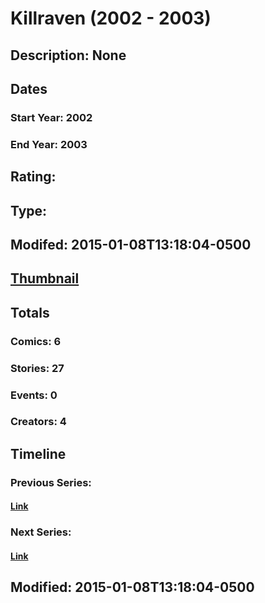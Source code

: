 # Killraven (2002 - 2003)
## Description: None
## Dates
### Start Year: 2002
### End Year: 2003
## Rating: 
## Type: 
## Modifed: 2015-01-08T13:18:04-0500
## [Thumbnail](http://i.annihil.us/u/prod/marvel/i/mg/a/00/54aec99833ae7.jpg)
## Totals
### Comics: 6
### Stories: 27
### Events: 0
### Creators: 4
## Timeline
### Previous Series: 
#### [Link]()
### Next Series: 
#### [Link]()
## Modified: 2015-01-08T13:18:04-0500